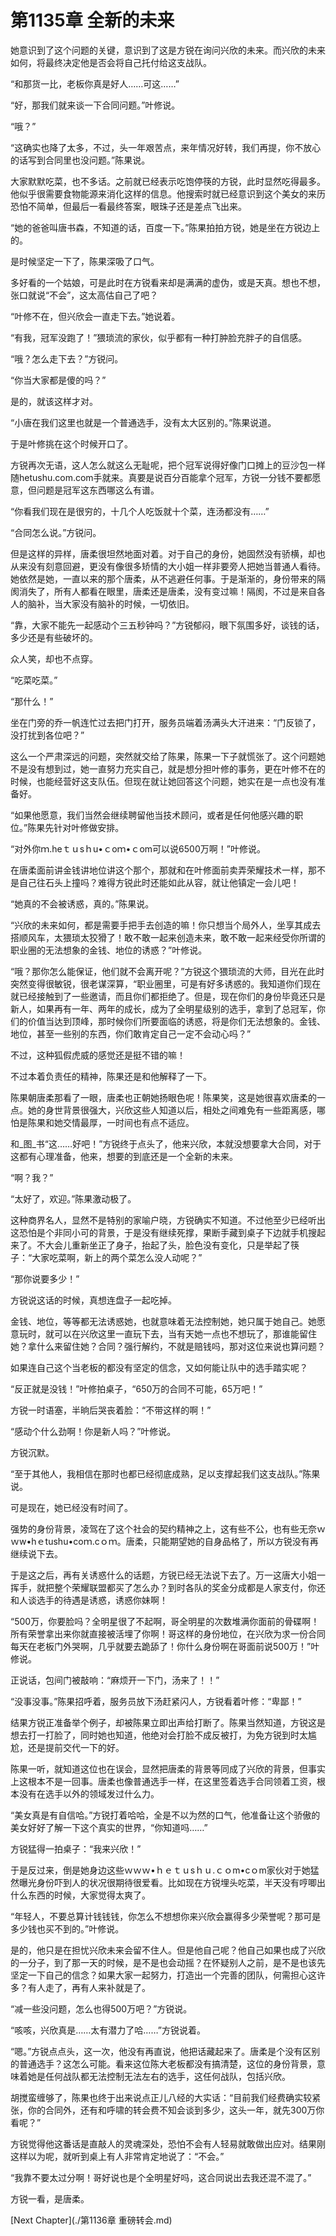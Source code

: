 # 第1135章 全新的未来

她意识到了这个问题的关键，意识到了这是方锐在询问兴欣的未来。而兴欣的未来如何，将最终决定他是否会将自己托付给这支战队。

“和那货一比，老板你真是好人……可这……”

“好，那我们就来谈一下合同问题。”叶修说。

“哦？”

“这确实也降了太多，不过，头一年艰苦点，来年情况好转，我们再提，你不放心的话写到合同里也没问题。”陈果说。

大家默默吃菜，也不多话。之前就已经表示吃饱停筷的方锐，此时显然吃得最多。他似乎很需要食物能源来消化这样的信息。他搜索时就已经意识到这个美女的来历恐怕不简单，但最后一看最终答案，眼珠子还是差点飞出来。

“她的爸爸叫唐书森，不知道的话，百度一下。”陈果拍拍方锐，她是坐在方锐边上的。

是时候坚定一下了，陈果深吸了口气。

多好看的一个姑娘，可是此时在方锐看来却是满满的虚伪，或是天真。想也不想，张口就说“不会”，这太高估自己了吧？

“叶修不在，但兴欣会一直走下去。”她说着。

“有我，冠军没跑了！”猥琐流的家伙，似乎都有一种打肿脸充胖子的自信感。

“哦？怎么走下去？”方锐问。

“你当大家都是傻的吗？”

是的，就该这样才对。

“小唐在我们这里也就是一个普通选手，没有太大区别的。”陈果说道。

于是叶修挑在这个时候开口了。

方锐再次无语，这人怎么就这么无耻呢，把个冠军说得好像门口摊上的豆沙包一样随hetushu.com.com手就来。真要是说百分百能拿个冠军，方锐一分钱不要都愿意，但问题是冠军这东西哪这么有谱。

“你看我们现在是很穷的，十几个人吃饭就十个菜，连汤都没有……”

“合同怎么说。”方锐问。

但是这样的异样，唐柔很坦然地面对着。对于自己的身份，她固然没有骄横，却也从来没有刻意回避，更没有像很多矫情的大小姐一样非要旁人把她当普通人看待。她依然是她，一直以来的那个唐柔，从不逃避任何事。于是渐渐的，身份带来的隔阂消失了，所有人都看在眼里，唐柔还是唐柔，没有变过嘛！隔阂，不过是来自各人的脑补，当大家没有脑补的时候，一切依旧。

“靠，大家不能先一起感动个三五秒钟吗？”方锐郁闷，眼下氛围多好，谈钱的话，多少还是有些破坏的。

众人笑，却也不点穿。

“吃菜吃菜。”

“那什么！”

坐在门旁的乔一帆连忙过去把门打开，服务员端着汤满头大汗进来：“门反锁了，没打扰到各位吧？”

这么一个严肃深远的问题，突然就交给了陈果，陈果一下子就慌张了。这个问题她不是没有想到过，她一直努力充实自己，就是想分担叶修的事务，更在叶修不在的时候，也能经营好这支队伍。但现在就让她回答这个问题，她实在是一点也没有准备好。

“如果他愿意，我们当然会继续聘留他当技术顾问，或者是任何他感兴趣的职位。”陈果先针对叶修做安排。

“对外你ｍ.heｔｕsｈu•ｃoｍ•ｃom可以说6500万啊！”叶修说。

在唐柔面前讲金钱讲地位讲这个那个，那就和在叶修面前卖弄荣耀技术一样，那不是自己往石头上撞吗？难得方锐此时还能如此从容，就让他镇定一会儿吧！

“她真的不会被诱惑，真的。”陈果说。

“兴欣的未来如何，都是需要手把手去创造的嘛！你只想当个局外人，坐享其成去搭顺风车，太猥琐太狡猾了！敢不敢一起来创造未来，敢不敢一起来经受你所谓的职业圈的无法想象的金钱、地位的诱惑？”叶修说。

“哦？那你怎么能保证，他们就不会离开呢？”方锐这个猥琐流的大师，目光在此时突然变得很敏锐，很老谋深算，“职业圈里，可是有好多诱惑的。我知道你们现在就已经接触到了一些邀请，而且你们都拒绝了。但是，现在你们的身份毕竟还只是新人，如果再有一年、两年的成长，成为了全明星级别的选手，拿到了总冠军，你们的价值当达到顶峰，那时候你们所要面临的诱惑，将是你们无法想象的。金钱、地位，甚至一些别的东西，你们敢肯定自己一定不会动心吗？”

不过，这种狐假虎威的感觉还是挺不错的嘛！

不过本着负责任的精神，陈果还是和他解释了一下。

陈果朝唐柔那看了一眼，唐柔也正朝她扬眼色呢！陈果笑，这是她很喜欢唐柔的一点。她的身世背景很强大，兴欣这些人知道以后，相处之间难免有一些距离感，哪怕是陈果和她交情最厚，一时间也有点不适应。

和_图_书“这……好吧！”方锐终于点头了，他来兴欣，本就没想要拿大合同，对于这都有心理准备，他来，想要的到底还是一个全新的未来。

“啊？我？”

“太好了，欢迎。”陈果激动极了。

这种商界名人，显然不是特别的家喻户晓，方锐确实不知道。不过他至少已经听出这恐怕是个非同小可的背景，于是没有继续死撑，果断手藏到桌子下边就手机搜起来了。不大会儿重新坐正了身子，抬起了头，脸色没有变化，只是举起了筷子：“大家吃菜啊，新上的两个菜怎么没人动呢？”

“那你说要多少！”

方锐说这话的时候，真想连盘子一起吃掉。

金钱、地位，等等都无法诱惑她，也就意味着无法控制她，她只属于她自己。她愿意玩时，就可以在兴欣这里一直玩下去，当有天她一点也不想玩了，那谁能留住她？拿什么来留住她？合同？强行解约，不就是赔钱吗，那对这位来说也算问题？

如果连自己这个当老板的都没有坚定的信念，又如何能让队中的选手踏实呢？

“反正就是没钱！”叶修拍桌子，“650万的合同不可能，65万吧！”

方锐一时语塞，半晌后哭丧着脸：“不带这样的啊！”

“感动个什么劲啊！你是新人吗？”叶修说。

方锐沉默。

“至于其他人，我相信在那时也都已经彻底成熟，足以支撑起我们这支战队。”陈果说。

可是现在，她已经没有时间了。

强势的身份背景，凌驾在了这个社会的契约精神之上，这有些不公，也有些无奈ｗｗw•hｅtushu•coｍ.cｏｍ。唐柔，只能期望她的自身品格了，所以方锐没有再继续说下去。

于是这之后，再有关诱惑什么的话题，方锐已经无法说下去了。万一这唐大小姐一挥手，就把整个荣耀联盟都买了怎么办？到时各队的奖金分成都是人家支付，你还和人谈选手的待遇是诱惑，诱惑你妹啊！

“500万，你要脸吗？全明星很了不起啊，哥全明星的次数堆满你面前的骨碟啊！所有荣誉拿出来你就直接被活埋了你啊！哥这样的身份地位，在兴欣为求一份合同每天在老板门外哭啊，几乎就要去跪舔了！你什么身份啊在哥面前说500万！”叶修说。

正说话，包间门被敲响：“麻烦开一下门，汤来了！！”

“没事没事。”陈果招呼着，服务员放下汤赶紧闪人，方锐看着叶修：“卑鄙！”

结果方锐正准备举个例子，却被陈果立即出声给打断了。陈果当然知道，方锐这是想去打一打脸了，同时她也知道，他绝对会打脸不成反被打，为免方锐到时太尴尬，还是提前交代一下的好。

陈果一听，就知道这位也在误会，显然把唐柔的背景等同成了兴欣的背景，但事实上这根本不是一回事。唐柔也像普通选手一样，在这里签着选手合同领着工资，根本没有在选手以外的领域发过什么力。

“美女真是有自信哈。”方锐打着哈哈，全是不以为然的口气，他准备让这个骄傲的美女好好了解一下这个真实的世界，“你知道吗……”

方锐猛得一拍桌子：“我来兴欣！”

于是反过来，倒是她身边这些ｗｗｗ•ｈｅｔｕsｈｕ.ｃｏm•cｏm家伙对于她猛然曝光身份吓到人的状况很期待很爱看。比如现在方锐埋头吃菜，半天没有哼唧出什么东西的时候，大家觉得太爽了。

“年轻人，不要总算计钱钱钱，你怎么不想想你来兴欣会赢得多少荣誉呢？那可是多少钱也买不到的。”叶修说。

是的，他只是在担忧兴欣未来会留不住人。但是他自己呢？他自己如果也成了兴欣的一分子，到了那一天的时候，是不是也会动摇？在怀疑别人之前，是不是也该先坚定一下自己的信念？如果大家一起努力，打造出一个完善的团队，何需担心这许多？有人走了，再有人来补就是了。

“减一些没问题，怎么也得500万吧？”方锐说。

“咳咳，兴欣真是……太有潜力了哈……”方锐说着。

“嗯。”方锐点点头，这一次，他没有再直说，他把话藏起来了。唐柔是个没有区别的普通选手？这怎么可能。看来这位陈大老板都没有搞清楚，这位的身份背景，意味着她是任何战队都无法控制无法左右的选手，这任何战队，包括兴欣。

胡搅蛮缠够了，陈果也终于出来说点正儿八经的大实话：“目前我们经费确实较紧张，你的合同外，还有和呼啸的转会费不知会谈到多少，这头一年，就先300万你看呢？”

方锐觉得他这番话是直敲人的灵魂深处，恐怕不会有人轻易就敢做出应对。结果刚这样以为呢，就听到桌上有人非常肯定地说了：“不会。”

“我靠不要太过分啊！哥好说也是个全明星好吗，这合同说出去我还混不混了。”

方锐一看，是唐柔。



[Next Chapter](./第1136章 重磅转会.md)
